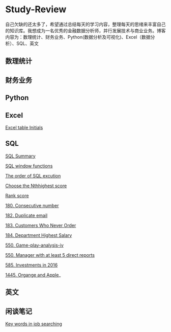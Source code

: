 # Study-Review
自己欠缺的还太多了，希望通过总结每天的学习内容，整理每天的思绪来丰富自己的知识库。我想成为一名优秀的金融数据分析师，并行发展技术与商业业务。博客内容为：数理统计、财务业务、Python(数据分析及可视化)、Excel（数据分析）、SQL、英文
## 数理统计
## 财务业务
## Python
## Excel
[Excel table Initials](https://github.com/QuXiangjie/Study-Review/issues/7#issue-2206544892)

## SQL
[SQL Summary](https://github.com/QuXiangjie/Study-Review/issues/1#issue-2190108775)

[SQL window functions](https://github.com/QuXiangjie/Study-Review/issues/15)

[The order of SQL excution](https://github.com/QuXiangjie/Study-Review/issues/3)

[Choose the Nthhighest score](https://github.com/QuXiangjie/Study-Review/issues/2#issue-2192501103)

[Rank score](https://github.com/QuXiangjie/Study-Review/issues/4)

[180. Consecutive number](https://github.com/QuXiangjie/Study-Review/issues/6)

[182. Duplicate email](https://github.com/QuXiangjie/Study-Review/issues/10)

[183. Customers Who Never Order](https://github.com/QuXiangjie/Study-Review/issues/9)

[184. Department Highest Salary](https://github.com/QuXiangjie/Study-Review/issues/8)

[550. Game-play-analysis-iv](https://github.com/QuXiangjie/Study-Review/issues/11)

[550. Manager with at least 5 direct reports](https://github.com/QuXiangjie/Study-Review/issues/12)

[585. Investments in 2016](https://github.com/QuXiangjie/Study-Review/issues/13)

[1445. Organge and Apple](https://github.com/QuXiangjie/Study-Review/issues/14)_
## 英文

## 闲谈笔记
[Key words in job searching](https://github.com/QuXiangjie/Study-Review/issues/5)

